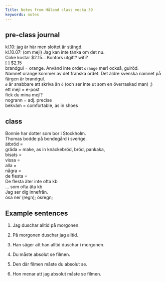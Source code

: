 ```yaml
---
Title: Notes from Håland class vecka 39
keywords: notes
---
```


pre-class journal
-----------------
kl.10: jag är här men slottet är stängd.  
kl.10.07: (om mejl) Jag kan inte tänka om det nu.  
Coke kostar $2.15... Kontors utgift? wifi?  
[ ] $2.15  
brandgul = orange. Använd inte ordet `orange` mer! också, gulröd.  
Namnet orange kommer av det franska ordet. Det äldre svenska namnet på färgen är brandgul.  
`ø` är snabbare att skriva än `ö` (och ser inte ut som en överraskad man) ;)  
ett mejl = e-post  
fick du mina mejl?  
nogrann = adj. precise  
bekväm = comfortable, as in shoes  

class
-----------------
Bonnie har dotter som bor i Stockholm.  
Thomas bodde på bondegård i sverige.  
ätbröd =   
gräda = make, as in knäckebröd, bröd, pankaka,   
bisats =   
vissa =   
alla =   
några =   
de flesta =   
De flesta äter inte ofta kb  
... som ofta äta kb  
Jag ser dig innefrån.  
ösa ner (regn); ösregn;  

Example sentences
-----------------

1. Jag duschar alltid på morgonen.
2. På morgonen duschar jag alltid.
3. Han säger att han alltid duschar i morgonen.

1. Du måste absolut se filmen.
2. Den där filmen måste du absolut se.
3. Hon menar att jag absolut måste se filmen.
